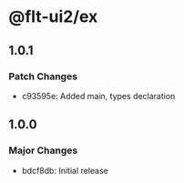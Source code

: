 # @flt-ui2/ex

## 1.0.1

### Patch Changes

- c93595e: Added main, types declaration

## 1.0.0

### Major Changes

- bdcf8db: Initial release
